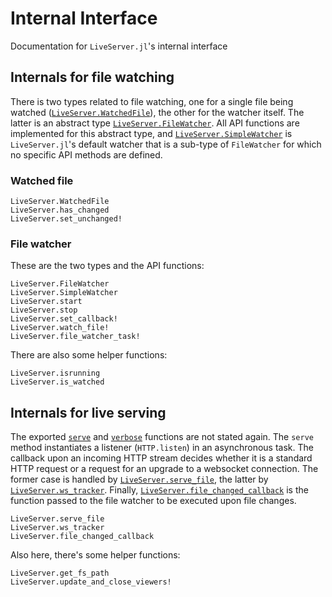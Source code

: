 # Internal Interface

Documentation for `LiveServer.jl`'s internal interface


## Internals for file watching

There is two types related to file watching, one for a single file being
watched ([`LiveServer.WatchedFile`](@ref)), the other for the watcher itself. The latter
is an abstract type [`LiveServer.FileWatcher`](@ref). All API functions are implemented for this
abstract type, and [`LiveServer.SimpleWatcher`](@ref) is `LiveServer.jl`'s default watcher that
is a sub-type of `FileWatcher` for which no specific API methods are defined.

### Watched file
```@docs
LiveServer.WatchedFile
LiveServer.has_changed
LiveServer.set_unchanged!
```

### File watcher
These are the two types and the API functions:
```@docs
LiveServer.FileWatcher
LiveServer.SimpleWatcher
LiveServer.start
LiveServer.stop
LiveServer.set_callback!
LiveServer.watch_file!
LiveServer.file_watcher_task!
```

There are also some helper functions:
```@docs
LiveServer.isrunning
LiveServer.is_watched
```

## Internals for live serving
The exported [`serve`](@ref) and [`verbose`](@ref) functions are not stated
again. The `serve` method instantiates a listener (`HTTP.listen`) in an
asynchronous task. The callback upon an incoming HTTP stream decides whether
it is a standard HTTP request or a request for an upgrade to a websocket
connection. The former case is handled by [`LiveServer.serve_file`](@ref), the latter by
[`LiveServer.ws_tracker`](@ref). Finally, [`LiveServer.file_changed_callback`](@ref) is the
function passed to the file watcher to be executed upon file changes.
```@docs
LiveServer.serve_file
LiveServer.ws_tracker
LiveServer.file_changed_callback
```

Also here, there's some helper functions:
```@docs
LiveServer.get_fs_path
LiveServer.update_and_close_viewers!
```
